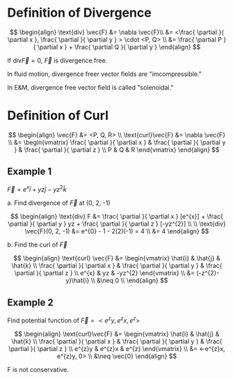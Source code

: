 # Definition of Divergence
$$
\begin{align}
\text{div} \vec{F} &= \nabla \vec{F}\\
&= <\frac{ \partial  }{ \partial x }, \frac{ \partial  }{ \partial y }  > \cdot <P, Q> \\
&= \frac{ \partial P }{ \partial x } + \frac{ \partial Q }{ \partial y } 
\end{align}
$$

If $\text{div}\vec{F} = 0$, $\vec{F}$ is divergence free.

In fluid motion, divergence freer vector fields are "imcompressible."

In E&M, divergence free vector field is called "solenoidal."

# Definition of Curl

$$
\begin{align}
\vec{F} &= <P, Q, R> \\
\text{curl}\vec{F} &= \nabla \vec{F} \\
&= \begin{vmatrix}
\frac{ \partial  }{ \partial x }  & \frac{ \partial  }{ \partial y }  & \frac{ \partial  }{ \partial z }  \\
P & Q & R
\end{vmatrix}
\end{align}
$$

## Example 1

$\vec{F} = e^{x} \hat{i} + yz\hat{j} - yz^{2} \hat{k}$

a. Find divergence of $\vec{F}$ at (0, 2, -1)

$$
\begin{align}
\text{div} F &= \frac{ \partial }{ \partial x } [e^{x}] + \frac{ \partial }{ \partial y } yz + \frac{ \partial }{ \partial z } [-yz^{2}]  \\ \\
\text{div} \vec{F}(0, 2, -1) &= e^{0} - 1 - 2(2)(-1) = 4 \\
&= 4
\end{align}
$$

b. Find the curl of $\vec{F}$

$$
\begin{align}
\text{curl} \vec{F} &= \begin{vmatrix}
\hat{i} & \hat{j} & \hat{k} \\
\frac{ \partial  }{ \partial x }  & \frac{ \partial }{ \partial y }  & \frac{ \partial }{ \partial z }  \\
e^{x}  & yz & -yz^{2}
\end{vmatrix} \\
&= (-z^{2}-y)\hat{i}  \\
&\neq 0 \\
\end{align}
$$

## Example 2

Find potential function of $\vec{F} = <e^{z}y, \, e^{z}x, \, e^{z}>$

$$
\begin{align}
\text{curl}\vec{F} &= \begin{vmatrix}
\hat{i} & \hat{j} & \hat{k} \\
\frac{ \partial }{ \partial x }  & \frac{ \partial }{ \partial y }  & \frac{ \partial }{ \partial z }  \\
e^{z}y & e^{z}x & e^{z}
\end{vmatrix} \\
&= <-e^{z}x, e^{z}y, 0> \\
&\neq \vec{0}
\end{align}
$$

F is not conservative.

